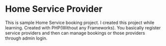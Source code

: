 # Home Service Provider

This is sample Home Service booking project. I created this project while
learning. Created with PHP(Without any Frameworks). You basically register
service providers and then can manage bookings or those providers through admin
login.
